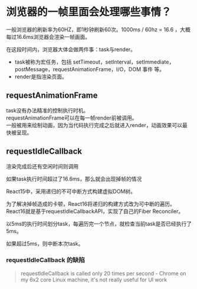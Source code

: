# 浏览器的一帧里面会处理哪些事情？ 

一般浏览器的刷新率为60HZ，即1秒钟刷新60次。1000ms / 60hz = 16.6 ，大概每过16.6ms浏览器会渲染一帧画面。

在这段时间内，浏览器大体会做两件事：task与render。

- task被称为宏任务，包括 setTimeout，setInterval，setImmediate，postMessage，requestAnimationFrame，I/O，DOM 事件 等。  
- render是指渲染页面。

## requestAnimationFrame
task没有办法精准的控制执行时机。  
requestAnimationFrame可以在每一帧render前被调用。  
一般被用来绘制动画，因为当代码执行完成之后就进入render，动画效果可以最快被呈现。

## requestIdleCallback
渲染完成后还有空闲时间则调用

如果task执行时间超过了16.6ms，那么就会出现掉帧的情况

React15中，采用递归的不可中断方式构建虚拟DOM树。  

为了解决掉帧造成的卡顿，React16将递归的构建方式改为可中断的遍历。React16就是基于requestIdleCallbackAPI，实现了自己的Fiber Reconciler。

以5ms的执行时间划分task，每遍历完一个节点，就检查当前task是否已经执行了5ms。

如果超过5ms，则中断本次task。

### requestIdleCallback 的缺陷
> requestIdleCallback is called only 20 times per second - Chrome on my 6x2 core Linux machine, it's not really useful for UI work




